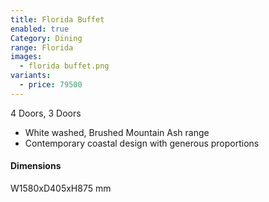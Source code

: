 ```yaml
---
title: Florida Buffet
enabled: true
Category: Dining
range: Florida
images:
  - florida buffet.png
variants:
  - price: 79500
---
```

4 Doors, 3 Doors

* White washed, Brushed Mountain Ash range
* Contemporary coastal design with generous proportions

#### Dimensions

W1580xD405xH875 mm
